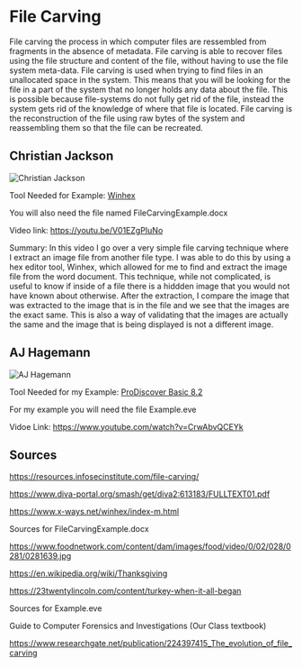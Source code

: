 # File Carving

File carving the process in which computer files are ressembled from fragments in the absence of metadata. File carving is able to recover files using the file structure and content of the file, without having to use the file system meta-data. File carving is used when trying to find files in an unallocated space in the system. This means that you will be looking for the file in a part of the system that no longer holds any data about the file. This is possible because file-systems do not fully get rid of the file, instead the system gets rid of the knowledge of where that file is located. File carving is the reconstruction of the file using raw bytes of the system and reassembling them so that the file can be recreated. 

## Christian Jackson
![Christian Jackson](https://user-images.githubusercontent.com/54372153/98284105-40401980-1f66-11eb-8d50-27906fdb3ffc.JPG)

Tool Needed for Example: [Winhex](https://www.x-ways.net/winhex/index-m.html)

You will also need the file named FileCarvingExample.docx

Video link: https://youtu.be/V01EZgPIuNo

Summary: In this video I go over a very simple file carving technique where I extract an image file from another file type. I was able to do this by using a hex editor tool, Winhex, which allowed for me to find and extract the image file from the word document. This technique, while not complicated, is useful to know if inside of a file there is a hiddden image that you would not have known about otherwise. After the extraction, I compare the image that was extracted to the image that is in the file and we see that the images are the exact same. This is also a way of validating that the images are actually the same and the image that is being displayed is not a different image.


## AJ Hagemann
![AJ Hagemann](https://user-images.githubusercontent.com/72477734/98379265-b5662a00-200c-11eb-9b48-1180d25c973a.jpg)

Tool Needed for my Example: [ProDiscover Basic 8.2](https://prodiscover-basic.software.informer.com/8.2/) 

For my example you will need the file Example.eve

Vidoe Link: https://www.youtube.com/watch?v=CrwAbvQCEYk


## Sources
https://resources.infosecinstitute.com/file-carving/

https://www.diva-portal.org/smash/get/diva2:613183/FULLTEXT01.pdf

https://www.x-ways.net/winhex/index-m.html

Sources for FileCarvingExample.docx

https://www.foodnetwork.com/content/dam/images/food/video/0/02/028/0281/0281639.jpg

https://en.wikipedia.org/wiki/Thanksgiving

https://23twentylincoln.com/content/turkey-when-it-all-began

Sources for Example.eve

Guide to Computer Forensics and Investigations (Our Class textbook)

https://www.researchgate.net/publication/224397415_The_evolution_of_file_carving
